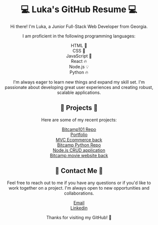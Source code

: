 <h1 align="center">💻 Luka's GitHub Resume 💻</h1>

<p align="center">Hi there! I'm Luka, a Junior Full-Stack Web Developer from Georgia.</p>

<p align="center">I am proficient in the following programming languages:</p>

<p align="center">
   HTML 📝<br>
   CSS 🎨<br>
   JavaScript 🚀<br>
   React 🔥<br>
   Node.js 💡<br>
   Python 🔥<br>
</p>

<p align="center">I'm always eager to learn new things and expand my skill set. I'm passionate about developing great user experiences and creating robust, scalable applications.</p>

<h2 align="center">🚀 Projects 🚀</h2>

<p align="center">Here are some of my recent projects:</p>

<p align="center">
  <a href="https://github.com/Lussskki/BITCAMP101-PROJECTS"> Bitcamp101 Repo</a><br>
  <a href="https://github.com/Lussskki/portfo"> Portfolio</a><br>
  <a href="https://github.com/Lussskki/MVC-DESIGN-E-COMMERCE.PROJECT-NODE"> MVC Ecommerce back</a><br>
  <a href="https://github.com/Lussskki/BITCAMP-PYTHO%EF%BF%BCN-CHALLENGES-COURSES-LISTS"> Bitcamp Python Repo</a><br>
  <a href="https://github.com/Lussskki/NODE.JS-CRUD-APPLICATION"> Node.js CRUD application</a><br>
  <a href="https://github.com/Lussskki/otozakalashvili-lecture-bitcamp"> Bitcamp movie website back</a><br>
</p>

<h2 align="center">💬 Contact Me 💬</h2>

<p align="center">Feel free to reach out to me if you have any questions or if you'd like to work together on a project. I'm always open to new opportunities and collaborations.</p>

<p align="center">
  <a href="lukaguledani123@gmail.com">Email</a><br>
  <a href="www.linkedin.com/in/luka-guledani-0a0524227">Linkedin</a><br>
</p>

<p align="center">Thanks for visiting my GitHub! 🙌</p>
